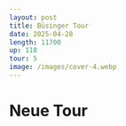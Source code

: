 ```yaml
---
layout: post
title: Büsinger Tour
date: 2025-04-28
length: 11700
up: 110
tour: 5
image: /images/cover-4.webp
---
```

# Neue Tour